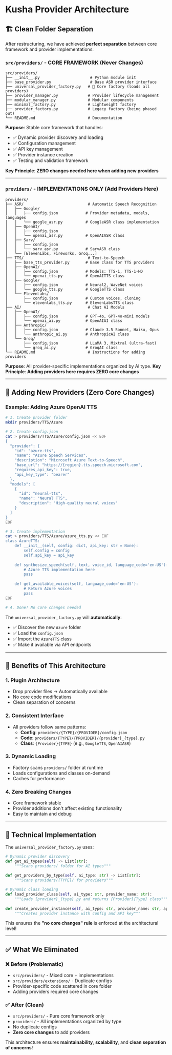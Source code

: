 # Kusha Provider Architecture

## 🏗️ **Clean Folder Separation**

After restructuring, we have achieved **perfect separation** between core framework and provider implementations:

### **`src/providers/` - CORE FRAMEWORK (Never Changes)**
```
src/providers/
├── __init__.py                      # Python module init
├── base_provider.py                 # Base ASR provider interface
├── universal_provider_factory.py   # 🎯 Core factory (loads all providers)
├── provider_manager.py             # Provider lifecycle management
├── modular_manager.py              # Modular components
├── minimal_factory.py              # Lightweight factory
├── provider_factory.py             # Legacy factory (being phased out)
└── README.md                       # Documentation
```

**Purpose**: Stable core framework that handles:
- ✅ Dynamic provider discovery and loading
- ✅ Configuration management  
- ✅ API key management
- ✅ Provider instance creation
- ✅ Testing and validation framework

**Key Principle**: **ZERO changes needed here when adding new providers**

---

### **`providers/` - IMPLEMENTATIONS ONLY (Add Providers Here)**
```
providers/
├── ASR/                            # Automatic Speech Recognition
│   ├── Google/
│   │   ├── config.json            # Provider metadata, models, languages
│   │   └── google_asr.py          # GoogleASR class implementation
│   ├── OpenAI/
│   │   ├── config.json
│   │   └── openai_asr.py          # OpenAIASR class
│   ├── Sarv/
│   │   ├── config.json
│   │   └── sarv_asr.py            # SarvASR class  
│   └── [ElevenLabs, Fireworks, Groq...]
├── TTS/                            # Text-to-Speech
│   ├── base_tts_provider.py       # Base class for TTS providers
│   ├── OpenAI/
│   │   ├── config.json            # Models: TTS-1, TTS-1-HD
│   │   └── openai_tts.py          # OpenAITTS class
│   ├── Google/
│   │   ├── config.json            # Neural2, WaveNet voices
│   │   └── google_tts.py          # GoogleTTS class
│   └── ElevenLabs/
│       ├── config.json            # Custom voices, cloning
│       └── elevenlabs_tts.py      # ElevenLabsTTS class
├── AI/                             # Chat AI Models
│   ├── OpenAI/
│   │   ├── config.json            # GPT-4o, GPT-4o-mini models
│   │   └── openai_ai.py           # OpenAIAI class
│   ├── Anthropic/
│   │   ├── config.json            # Claude 3.5 Sonnet, Haiku, Opus
│   │   └── anthropic_ai.py        # AnthropicAI class
│   └── Groq/
│       ├── config.json            # LLaMA 3, Mixtral (ultra-fast)
│       └── groq_ai.py             # GroqAI class
└── README.md                       # Instructions for adding providers
```

**Purpose**: All provider-specific implementations organized by AI type.
**Key Principle**: **Adding providers here requires ZERO core changes**

---

## 🎯 **Adding New Providers (Zero Core Changes)**

### Example: Adding Azure OpenAI TTS

```bash
# 1. Create provider folder
mkdir providers/TTS/Azure

# 2. Create config.json
cat > providers/TTS/Azure/config.json << EOF
{
  "provider": {
    "id": "azure-tts",
    "name": "Azure Speech Services",
    "description": "Microsoft Azure Text-to-Speech",
    "base_url": "https://{region}.tts.speech.microsoft.com",
    "requires_api_key": true,
    "api_key_type": "bearer"
  },
  "models": [
    {
      "id": "neural-tts",
      "name": "Neural TTS",
      "description": "High-quality neural voices"
    }
  ]
}
EOF

# 3. Create implementation  
cat > providers/TTS/Azure/azure_tts.py << EOF
class AzureTTS:
    def __init__(self, config: dict, api_key: str = None):
        self.config = config
        self.api_key = api_key
    
    def synthesize_speech(self, text, voice_id, language_code='en-US'):
        # Azure TTS implementation here
        pass
    
    def get_available_voices(self, language_code='en-US'):
        # Return Azure voices
        pass
EOF

# 4. Done! No core changes needed
```

The `universal_provider_factory.py` will **automatically**:
- ✅ Discover the new `Azure` folder
- ✅ Load the `config.json` 
- ✅ Import the `AzureTTS` class
- ✅ Make it available via API endpoints

---

## 🚀 **Benefits of This Architecture**

### **1. Plugin Architecture**
- Drop provider files → Automatically available
- No core code modifications
- Clean separation of concerns

### **2. Consistent Interface** 
- All providers follow same patterns:
  - **Config**: `providers/{TYPE}/{PROVIDER}/config.json`
  - **Code**: `providers/{TYPE}/{PROVIDER}/{provider}_{type}.py`  
  - **Class**: `{Provider}{TYPE}` (e.g., `GoogleTTS`, `OpenAIASR`)

### **3. Dynamic Loading**
- Factory scans `providers/` folder at runtime
- Loads configurations and classes on-demand
- Caches for performance

### **4. Zero Breaking Changes**
- Core framework stable
- Provider additions don't affect existing functionality
- Easy to maintain and debug

---

## 🔧 **Technical Implementation**

The `universal_provider_factory.py` uses:

```python
# Dynamic provider discovery
def get_ai_types(self) -> List[str]:
    """Scans providers/ folder for AI types"""
    
def get_providers_by_type(self, ai_type: str) -> List[str]:  
    """Scans providers/{TYPE}/ for providers"""

# Dynamic class loading
def load_provider_class(self, ai_type: str, provider_name: str):
    """Loads {provider}_{type}.py and returns {Provider}{Type} class"""
    
def create_provider_instance(self, ai_type: str, provider_name: str, api_key: str):
    """Creates provider instance with config and API key"""
```

This ensures the **"no core changes" rule** is enforced at the architectural level!

---

## ✅ **What We Eliminated**

### ❌ **Before (Problematic)**
- `src/providers/` - Mixed core + implementations
- `src/providers/extensions/` - Duplicate configs
- Provider-specific code scattered in core folder
- Adding providers required core changes

### ✅ **After (Clean)**  
- `src/providers/` - Pure core framework only
- `providers/` - All implementations organized by type
- No duplicate configs
- **Zero core changes** to add providers

This architecture ensures **maintainability**, **scalability**, and **clean separation of concerns**!